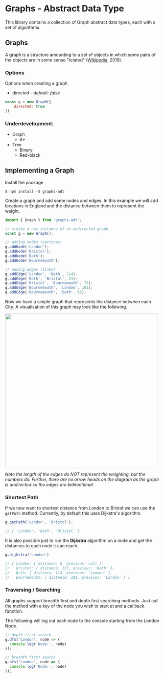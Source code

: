 # Graphs - Abstract Data Type

This library contains a collection of Graph abstract data types, each with a set of algorithms. 

## Graphs
A graph is a structure amounting to a set of objects in which some pairs of the objects are in some sense "related" ([Wikipedia](https://en.wikipedia.org/wiki/Graph_(discrete_mathematics)), 2019).

### Options
Options when creating a graph

 - directed - _default: false_

```js
const g = new Graph({
	directed: true
})
```


### Underdevelopment:

 - Graph
	 - A*
 - Tree
	 - Binary
	 - Red-black

## Implementing a Graph

Install the package

```
$ npm install -S graphs-adt
```

Create a graph and add some nodes and edges. In this example we will add locations in England and the distance between them to represent the weight.

```js
import { Graph } from 'graphs-adt';

// create a new instance of an undirected graph
const g = new Graph();

// adding nodes (vertices)
g.addNode('London');
g.addNode('Bristol');
g.addNode('Bath');
g.addNode('Bournemouth');

// adding edges (links)
g.addEdge('London', 'Bath', 114);
g.addEdge('Bath', 'Bristol', 23);
g.addEdge('Bristol', 'Bournemouth', 73);
g.addEdge('Bournemouth', 'London', 101);
g.addEdge('Bournemouth', 'Bath', 62);
```

Now we have a simple graph that represents the distance between each City. A visualisation of this graph may look like the following.

<img src="https://s3.eu-west-2.amazonaws.com/ciaranashton/graph-example01.png" width="500">

_Note the length of the edges do NOT represent the weighting, but the numbers do. Further, there are no arrow heads on the diagram as the graph is undirected so the edges are bidirectional._

### Shortest Path
If we now want to shortest distance from London to Bristol we can use the `getPath` method. Currently, by default this uses Dijkstra's algorithm.

```js
g.getPath('London', 'Bristol'); 

// [ 'London', 'Bath', 'Bristol' ]
```

It is also possible just to run the **Dijkstra** algorithm on a node and get the distances to each node it can reach.

```js
g.dijkstra('London')

// { London: { distance: 0, previous: null },
//   Bristol: { distance: 137, previous: 'Bath' },
//   Bath: { distance: 114, previous: 'London' },
//   Bournemouth: { distance: 101, previous: 'London' } }
```

### Traversing / Searching
All graphs support breadth first and depth first searching methods. Just call the method with a key of the node you wish to start at and a callback function.

The following will log out each node to the console starting from the London Node.

```js
// depth first search
g.dfs('London', node => {
  console.log('Node:', node)
});

// breadth first search
g.bfs('London', node => {
  console.log('Node:', node)
});
```